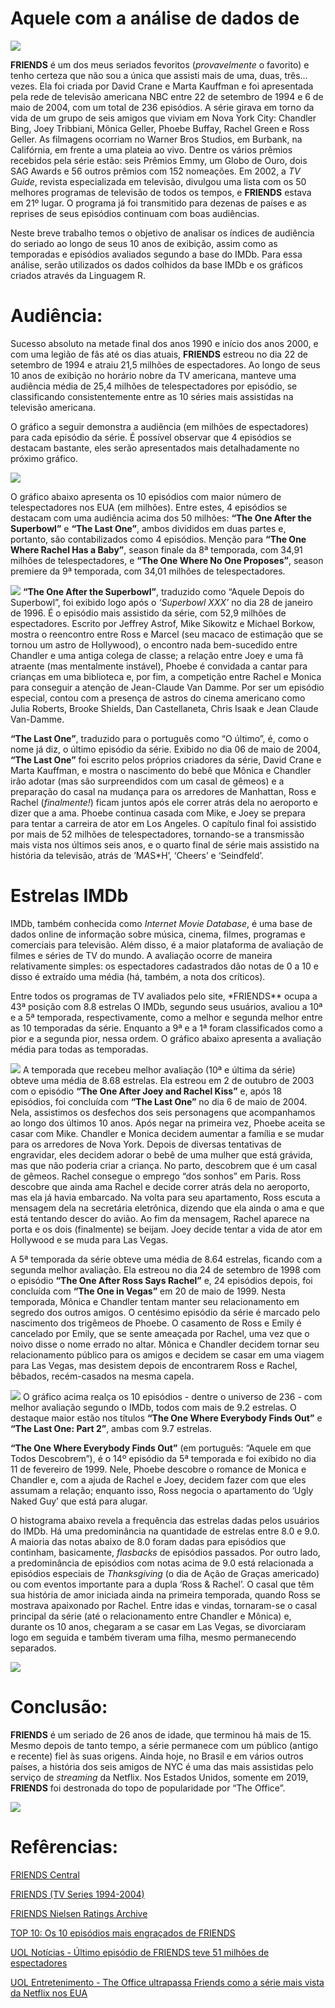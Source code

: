 
<!-- README.md is generated from README.Rmd. Please edit that file -->

# Aquele com a análise de dados de

![](images/Friends_logo.svg)

**FRIENDS** é um dos meus seriados fevoritos (*provavelmente* o
favorito) e tenho certeza que não sou a única que assisti mais de uma,
duas, três…vezes. Ela foi criada por David Crane e Marta Kauffman e foi
apresentada pela rede de televisão americana NBC entre 22 de setembro de
1994 e 6 de maio de 2004, com um total de 236 episódios. A série girava
em torno da vida de um grupo de seis amigos que viviam em Nova York
City: Chandler Bing, Joey Tribbiani, Mônica Geller, Phoebe Buffay,
Rachel Green e Ross Geller. As filmagens ocorriam no Warner Bros
Studios, em Burbank, na Califórnia, em frente a uma plateia ao vivo.
Dentre os vários prêmios recebidos pela série estão: seis Prêmios Emmy,
um Globo de Ouro, dois SAG Awards e 56 outros prêmios com 152 nomeações.
Em 2002, a *TV Guide*, revista especializada em televisão, divulgou uma
lista com os 50 melhores programas de televisão de todos os tempos, e
**FRIENDS** estava em 21º lugar. O programa já foi transmitido para
dezenas de países e as reprises de seus episódios continuam com boas
audiências.

Neste breve trabalho temos o objetivo de analisar os índices de
audiência do seriado ao longo de seus 10 anos de exibição, assim como
as temporadas e episódios avaliados segundo a base do IMDb. Para essa
análise, serão utilizados os dados colhidos da base IMDb e os gráficos
criados através da Linguagem R.

# Audiência:

Sucesso absoluto na metade final dos anos 1990 e início dos anos 2000, e
com uma legião de fãs até os dias atuais, **FRIENDS** estreou no dia 22
de setembro de 1994 e atraiu 21,5 milhões de espectadores. Ao longo de
seus 10 anos de exibição no horário nobre da TV americana, manteve uma
audiência média de 25,4 milhões de telespectadores por episódio, se
classificando consistentemente entre as 10 séries mais assistidas na
televisão americana.

O gráfico a seguir demonstra a audiência (em milhões de espectadores)
para cada episódio da série. É possível observar que 4 episódios se
destacam bastante, eles serão apresentados mais detalhadamente no
próximo gráfico.

![](docs/audiencia_coluna.png)

O gráfico abaixo apresenta os 10 episódios com maior número de
telespectadores nos EUA (em milhões). Entre estes, 4 episódios se
destacam com uma audiência acima dos 50 milhões: **“The One After the
Superbowl”** e **“The Last One”**, ambos divididos em duas partes e,
portanto, são contabilizados como 4 episódios. Menção para **“The One
Where Rachel Has a Baby”**, season finale da 8ª temporada, com 34,91
milhões de telespectadores, e **“The One Where No One Proposes”**,
season premiere da 9ª temporada, com 34,01 milhões de telespectadores.

![](docs/top10_episodios_telespectadores.png) **“The One After the
Superbowl”**, traduzido como “Aquele Depois do Superbowl”, foi exibido
logo após o *‘Superbowl XXX’* no dia 28 de janeiro de 1996. É o episódio
mais assistido da série, com 52,9 milhões de espectadores. Escrito por
Jeffrey Astrof, Mike Sikowitz e Michael Borkow, mostra o reencontro
entre Ross e Marcel (seu macaco de estimação que se tornou um astro de
Hollywood), o encontro nada bem-sucedido entre Chandler e uma antiga
colega de classe; a relação entre Joey e uma fã atraente (mas
mentalmente instável), Phoebe é convidada a cantar para crianças em uma
biblioteca e, por fim, a competição entre Rachel e Monica para conseguir
a atenção de Jean-Claude Van Damme. Por ser um episódio especial, contou
com a presença de astros do cinema americano como Julia Roberts, Brooke
Shields, Dan Castellaneta, Chris Isaak e Jean Claude Van-Damme.

**“The Last One”**, traduzido para o português como “O último”, é, como
o nome já diz, o último episódio da série. Exibido no dia 06 de maio de
2004, **“The Last One”** foi escrito pelos próprios criadores da série,
David Crane e Marta Kauffman, e mostra o nascimento do bebê que Mônica e
Chandler irão adotar (mas são surpreendidos com um casal de gêmeos) e a
preparação do casal na mudança para os arredores de Manhattan, Ross e
Rachel (*finalmente\!*) ficam juntos após ele correr atrás dela no
aeroporto e dizer que a ama. Phoebe continua casada com Mike, e Joey se
prepara para tentar a carreira de ator em Los Angeles. O capítulo final
foi assistido por mais de 52 milhões de telespectadores, tornando-se a
transmissão mais vista nos últimos seis anos, e o quarto final de série
mais assistido na história da televisão, atrás de ’M*A*S\*H’, ‘Cheers’ e
‘Seindfeld’.

# Estrelas IMDb

IMDb, também conhecida como *Internet Movie Database*, é uma base de
dados online de informação sobre música, cinema, filmes, programas e
comerciais para televisão. Além disso, é a maior plataforma de avaliação
de filmes e séries de TV do mundo. A avaliação ocorre de maneira
relativamente simples: os espectadores cadastrados dão notas de 0 a 10 e
disso é extraído uma média (há, também, a nota dos críticos).

Entre todos os programas de TV avaliados pelo site, \*FRIENDS\*\* ocupa
a 43ª posição com 8.8 estrelas O IMDb, segundo seus usuários, avaliou a
10ª e a 5ª temporada, respectivamente, como a melhor e segunda melhor
entre as 10 temporadas da série. Enquanto a 9ª e a 1ª foram
classificados como a pior e a segunda pior, nessa ordem. O gráfico
abaixo apresenta a avaliação média para todas as temporadas.

![](docs/media_estrelas_imdb_por_temporada.png) A temporada que recebeu
melhor avaliação (10ª e última da série) obteve uma média de 8.68
estrelas. Ela estreou em 2 de outubro de 2003 com o episódio **“The One
After Joey and Rachel Kiss”** e, após 18 episódios, foi concluída com
**“The Last One”** no dia 6 de maio de 2004. Nela, assistimos os
desfechos dos seis personagens que acompanhamos ao longo dos últimos 10
anos. Após negar na primeira vez, Phoebe aceita se casar com Mike.
Chandler e Monica decidem aumentar a família e se mudar para os
arredores de Nova York. Depois de diversas tentativas de engravidar,
eles decidem adorar o bebê de uma mulher que está grávida, mas que não
poderia criar a criança. No parto, descobrem que é um casal de gêmeos.
Rachel consegue o emprego “dos sonhos” em Paris. Ross descobre que ainda
ama Rachel e decide correr atrás dela no aeroporto, mas ela já havia
embarcado. Na volta para seu apartamento, Ross escuta a mensagem dela na
secretária eletrônica, dizendo que ela ainda o ama e que está tentando
descer do avião. Ao fim da mensagem, Rachel aparece na porta e os dois
(finalmente) se beijam. Joey decide tentar a vida de ator em Hollywood e
se muda para Las Vegas.

A 5ª temporada da série obteve uma média de 8.64 estrelas, ficando com a
segunda melhor avaliação. Ela estreou no dia 24 de setembro de 1998 com
o episódio **“The One After Ross Says Rachel”** e, 24 episódios depois,
foi concluída com **“The One in Vegas”** em 20 de maio de 1999. Nesta
temporada, Mônica e Chandler tentam manter seu relacionamento em segredo
dos outros amigos. O centésimo episódio da série é marcado pelo
nascimento dos trigêmeos de Phoebe. O casamento de Ross e Emily é
cancelado por Emily, que se sente ameaçada por Rachel, uma vez que o
noivo disse o nome errado no altar. Mônica e Chandler decidem tornar seu
relacionamento público para os amigos e decidem se casar em uma viagem
para Las Vegas, mas desistem depois de encontrarem Ross e Rachel,
bêbados, recém-casados na mesma capela.

![](docs/top10_episodios_estrelas.png) O gráfico acima realça os 10
episódios - dentre o universo de 236 - com melhor avaliação segundo o
IMDb, todos com mais de 9.2 estrelas. O destaque maior estão nos títulos
**“The One Where Everybody Finds Out”** e **“The Last One: Part 2”**,
ambas com 9.7 estrelas.

**“The One Where Everybody Finds Out”** (em português: “Aquele em que
Todos Descobrem”), é o 14º episódio da 5ª temporada e foi exibido no dia
11 de fevereiro de 1999. Nele, Phoebe descobre o romance de Monica e
Chandler e, com a ajuda de Rachel e Joey, decidem fazer com que eles
assumam a relação; enquanto isso, Ross negocia o apartamento do ‘Ugly
Naked Guy’ que está para alugar.

O histograma abaixo revela a frequência das estrelas dadas pelos
usuários do IMDb. Há uma predominância na quantidade de estrelas entre
8.0 e 9.0. A maioria das notas abaixo de 8.0 foram dadas para episódios
que continham, basicamente, *flasbacks* de episódios passados. Por outro
lado, a predominância de episódios com notas acima de 9.0 está
relacionada a episódios especiais de *Thanksgiving* (o dia de Ação de
Graças americado) ou com eventos importante para a dupla ‘Ross &
Rachel’. O casal que têm sua história de amor iniciada ainda na
primeira temporada, quando Ross se mostrava apaixonado por Rachel. Entre
idas e vindas, tornaram-se o casal principal da série (até o
relacionamento entre Chandler e Mônica) e, durante os 10 anos, chegaram
a se casar em Las Vegas, se divorciaram logo em seguida e também tiveram
uma filha, mesmo permanecendo separados.

![](docs/histogram_estrelas.png)

# Conclusão:

**FRIENDS** é um seriado de 26 anos de idade, que terminou há mais de
15. Mesmo depois de tanto tempo, a série permanece com um público
(antigo e recente) fiel às suas origens. Ainda hoje, no Brasil e em
vários outros países, a história dos seis amigos de NYC é uma das mais
assistidas pelo serviço de *streaming* da Netflix. Nos Estados Unidos,
somente em 2019, **FRIENDS** foi destronada do topo de popularidade por
“The Office”.

![](images/giphy.gif)

# Refêrencias:

[FRIENDS Central](https://friends.fandom.com/wiki/Friends_Wiki)

[FRIENDS (TV Series 1994-2004)](https://www.imdb.com/title/tt0108778/)

[FRIENDS Nielsen Ratings
Archive](http://newmusicandmore.tripod.com/friendsratings.html)

[TOP 10: Os 10 episódios mais engraçados de
FRIENDS](https://comentaseries.wordpress.com/2009/07/20/top-10-os-10-episodios-mais-engracados-de-friends/)

[UOL Notícias - Último episódio de FRIENDS teve 51 milhões de
espectadores](https://noticias.uol.com.br/ultnot/2004/05/07/ult1817u1023.jhtm)

[UOL Entretenimento - The Office ultrapassa Friends como a série mais
vista da Netflix nos
EUA](https://entretenimento.uol.com.br/noticias/redacao/2019/10/29/the-office-ultrapassa-friends-como-a-serie-mais-vista-da-netflix-nos-eua.htm)
